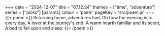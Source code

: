 +++
date = "2024-12-07"
title = "07.12.24"
themes = ["time", "adventure"]
series = ["picks"]
[params]
  colour = 'poem'
  pageKey = 'src/poem.js'
+++
{{< poem >}}
Returning home, adventures had,
Oh how the evening is to every day,
A lover at the journey's end,
A warm hearth familiar and its scent,
A bed to fall upon and sleep.
{{< /poem >}}